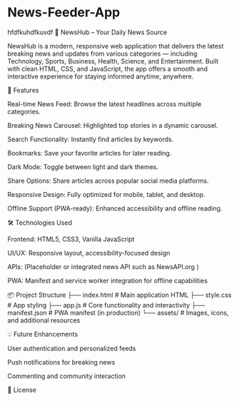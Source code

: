 # News-Feeder-App
hfdfkuhdfkuvdf
📰 NewsHub – Your Daily News Source

NewsHub is a modern, responsive web application that delivers the latest breaking news and updates from various categories — including Technology, Sports, Business, Health, Science, and Entertainment. Built with clean HTML, CSS, and JavaScript, the app offers a smooth and interactive experience for staying informed anytime, anywhere.

🚀 Features

Real-time News Feed: Browse the latest headlines across multiple categories.

Breaking News Carousel: Highlighted top stories in a dynamic carousel.

Search Functionality: Instantly find articles by keywords.

Bookmarks: Save your favorite articles for later reading.

Dark Mode: Toggle between light and dark themes.

Share Options: Share articles across popular social media platforms.

Responsive Design: Fully optimized for mobile, tablet, and desktop.

Offline Support (PWA-ready): Enhanced accessibility and offline reading.

🛠️ Technologies Used

Frontend: HTML5, CSS3, Vanilla JavaScript

UI/UX: Responsive layout, accessibility-focused design

APIs: (Placeholder or integrated news API such as NewsAPI.org
)

PWA: Manifest and service worker integration for offline capabilities

📦 Project Structure
├── index.html          # Main application HTML
├── style.css           # App styling
├── app.js              # Core functionality and interactivity
├── manifest.json       # PWA manifest (in production)
└── assets/             # Images, icons, and additional resources

💡 Future Enhancements

User authentication and personalized feeds

Push notifications for breaking news

Commenting and community interaction

📄 License
